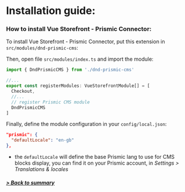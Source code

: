 # Installation guide:

### How to install Vue Storefront - Prismic Connector:

To install Vue Storefront - Prismic Connector, put this extension in `src/modules/dnd-prismic-cms`:

Then, open file `src/modules/index.ts` and import the module:

```typescript
import { DndPrismicCMS } from './dnd-prismic-cms'

//...
export const registerModules: VueStorefrontModule[] = [
  Checkout,
  //...
  // register Prismic CMS module
  DndPrismicCMS
]
```

Finally, define the module configuration in your `config/local.json`:

```json
"prismic": {
  "defaultLocale": "en-gb"
},
```

* the `defaultLocale` will define the base Prismic lang to use for CMS blocks display, you can find it on your Prismic account, in *Settings > Translations & locales*

##### [> Back to summary](../summary.md)
